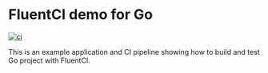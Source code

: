 # FluentCI demo for Go

[![ci](https://github.com/fluentci-demos/fluentci-demo-go/actions/workflows/ci.yml/badge.svg)](https://github.com/fluentci-demos/fluentci-demo-go/actions/workflows/ci.yml)

This is an example application and CI pipeline showing how to build and test Go project with FluentCI.
